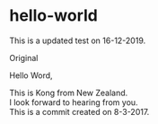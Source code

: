 # hello-world
This is a updated test on 16-12-2019.

Original

Hello Word,

This is Kong from New Zealand. </br>
I look forward to hearing from you.  
This is a commit created on 8-3-2017.
